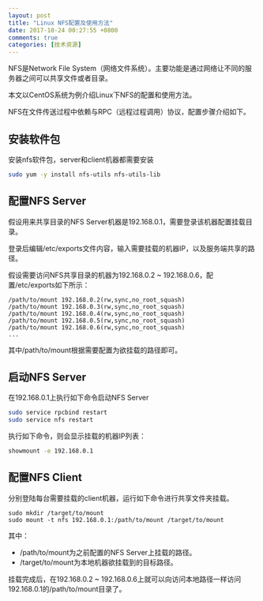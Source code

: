 ```yaml
---
layout: post
title: "Linux NFS配置及使用方法"
date: 2017-10-24 00:27:55 +0800
comments: true
categories: [技术资源] 
---
```


NFS是Network  File System（网络文件系统）。主要功能是通过网络让不同的服务器之间可以共享文件或者目录。

本文以CentOS系统为例介绍Linux下NFS的配置和使用方法。

NFS在文件传送过程中依赖与RPC（远程过程调用）协议，配置步骤介绍如下。

<!-- More -->

## 安装软件包

安装nfs软件包，server和client机器都需要安装

```bash
sudo yum -y install nfs-utils nfs-utils-lib
```

## 配置NFS Server

假设用来共享目录的NFS Server机器是192.168.0.1，需要登录该机器配置挂载目录。

登录后编辑/etc/exports文件内容，输入需要挂载的机器IP，以及服务端共享的路径。

假设需要访问NFS共享目录的机器为192.168.0.2 ~ 192.168.0.6，配置/etc/exports如下所示：

```
/path/to/mount 192.168.0.2(rw,sync,no_root_squash)
/path/to/mount 192.168.0.3(rw,sync,no_root_squash)
/path/to/mount 192.168.0.4(rw,sync,no_root_squash)
/path/to/mount 192.168.0.5(rw,sync,no_root_squash)
/path/to/mount 192.168.0.6(rw,sync,no_root_squash)
...
```

其中/path/to/mount根据需要配置为欲挂载的路径即可。
      
## 启动NFS Server

在192.168.0.1上执行如下命令启动NFS Server

```bash
sudo service rpcbind restart
sudo service nfs restart
```

执行如下命令，则会显示挂载的机器IP列表：

```bash
showmount -e 192.168.0.1
```

## 配置NFS Client

分别登陆每台需要挂载的client机器，运行如下命令进行共享文件夹挂载。

```
sudo mkdir /target/to/mount
sudo mount -t nfs 192.168.0.1:/path/to/mount /target/to/mount
```

其中：

- /path/to/mount为之前配置的NFS Server上挂载的路径。
- /target/to/mount为本地机器欲挂载到的目标路径。

挂载完成后，在192.168.0.2 ~ 192.168.0.6上就可以向访问本地路径一样访问192.168.0.1的/path/to/mount目录了。
